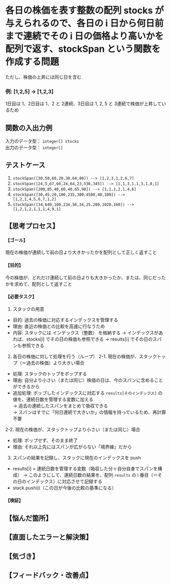 # 各日の株価を表す整数の配列 stocks が与えられるので、各日の i 日から何日前まで連続でその i 日の価格より高いかを配列で返す、stockSpan という関数を作成する問題
ただし、株価の上昇には同じ日を含む

### 例: [1,2,5] → [1,2,3] 
1日目は 1、2日目は 1、2 と 2連続、3日目は 1, 2, 5 と 3連続で株価が上昇しているため

## 関数の入出力例
入力のデータ型： `integer[] stocks`  
出力のデータ型： `integer[]`  


## テストケース
1. `stockSpan([30,50,60,20,30,64,80]) --> [1,2,3,1,2,6,7]`  
2. `stockSpan([24,5,67,60,24,64,23,536,345]) --> [1,1,3,1,1,3,1,8,1]`  
3. `stockSpan([200,85,40,60,40,65,90]) --> [1,1,1,2,1,4,6]`  
4. `stockSpan([30,45,20,100,235,300,4500,40,100]) --> [1,2,1,4,5,6,7,1,2]`  
5. `stockSpan([34,640,100,234,56,34,25,200,1020,160]) --> [1,2,1,2,1,1,1,4,9,1]`  


## 【思考プロセス】
#### 【ゴール】  
現在の株価が連続して前の日より大きかったかを配列として正しく返すこと

#### 【目的】
今の株価が、どれだけ連続して前の日よりも大きかったか、または、同じだったかを求めて、配列として返すこと  
  
#### 【必要タスク】
1. スタックの用意
- 目的: 過去の株価に対応するインデックスを管理する
- 理由: 直近の株価との比較を高速に行なうため
- 内容: スタックには インデックス（整数） を格納する
→ インデックスがあれば、stocks[i] でその日の株価も参照できる
→ results[i] でその日のスパンも参照できる

2. 各日の株価に対して処理を行う（ループ）
2-1. 現在の株価が、スタックトップ（＝過去の株価）より大きい場合  
- 処理: スタックのトップをポップする
- 理由: 自分より小さい（または同じ）株価の日は、今のスパンに含めることができるから
- 追加処理: ポップしたインデックスに対応する `results[そのインデックス]` の値を、連続日数を管理する変数に加える  
→ 過去の連続したスパンをまとめて吸収できる  
→ スパンはすでに「何日連続で大きいか」の情報を持っているため、再計算不要  

2-2. 現在の株価が、スタックトップより小さい（または同じ）場合  
- 処理: ポップせず、そのまま終了
- 理由: それ以上先にはスパンが広がらない「境界線」だから

3. スパンの結果を記録し、スタックに現在のインデックスを push
- results[i] = 連続日数を管理する変数（吸収した分＋自分自身でスパンを構成）
→ このようにして、連続日数の結果を、配列 `results` の i 番目（＝その日のインデックス）に対応させて記録する
- stack.push(i)（この日が今後の比較の基準になる）
 
#### 【検証】  


## 【悩んだ箇所】


## 【直面したエラーと解決策】


## 【気づき】


## 【フィードバック・改善点】
